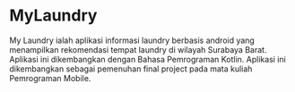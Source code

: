 # MyLaundry
My Laundry ialah aplikasi informasi laundry berbasis android yang menampilkan rekomendasi tempat laundry di wilayah Surabaya Barat. Aplikasi ini dikembangkan dengan Bahasa Pemrograman Kotlin. Aplikasi ini dikembangkan sebagai pemenuhan final project pada mata kuliah Pemrograman Mobile.
